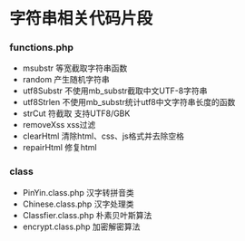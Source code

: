 # 字符串相关代码片段

### functions.php

* msubstr       等宽截取字符串函数
* random 		产生随机字符串
* utf8Substr 	不使用mb_substr截取中文UTF-8字符串
* utf8Strlen 	不使用mb_substr统计utf8中文字符串长度的函数
* strCut 		符截取 支持UTF8/GBK
* removeXss 	xss过滤
* clearHtml 	清除html、css、js格式并去除空格
* repairHtml	修复html


### class
* PinYin.class.php 		汉字转拼音类
* Chinese.class.php 	汉字处理类
* Classfier.class.php  	朴素贝叶斯算法
* encrypt.class.php 	加密解密算法

